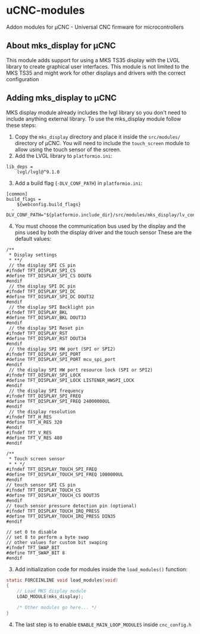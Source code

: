 # uCNC-modules

Addon modules for µCNC - Universal CNC firmware for microcontrollers

## About mks_display for µCNC

This module adds support for using a MKS TS35 display with the LVGL library to create graphical user interfaces.
This module is not limited to the MKS TS35 and might work for other displays and drivers with the correct configuration

## Adding mks_display to µCNC

MKS display module already includes the lvgl library so you don't need to include anything external library.
To use the mks_display module follow these steps:

1. Copy the `mks_display` directory and place it inside the `src/modules/` directory of µCNC. You will need to include the `touch_screen` module to allow using the touch sensor of the screen.
2. Add the LVGL library to `platformio.ini`:
```
lib_deps = 
	lvgl/lvgl@^9.1.0
```
3. Add a build flag (`-DLV_CONF_PATH`) in `platformio.ini`:
```
[common]
build_flags = 
	${webconfig.build_flags}
  -DLV_CONF_PATH="${platformio.include_dir}/src/modules/mks_display/lv_conf.h"
```
4. You must choose the communication bus used by the display and the pins used by both the display driver and the touch sensor
These are the default values:

```
/**
 * Display settings
 * **/
 // the display SPI CS pin
#ifndef TFT_DISPLAY_SPI_CS
#define TFT_DISPLAY_SPI_CS DOUT6
#endif
 // the display SPI DC pin
#ifndef TFT_DISPLAY_SPI_DC
#define TFT_DISPLAY_SPI_DC DOUT32
#endif
 // the display SPI Backlight pin
#ifndef TFT_DISPLAY_BKL
#define TFT_DISPLAY_BKL DOUT33
#endif
 // the display SPI Reset pin
#ifndef TFT_DISPLAY_RST
#define TFT_DISPLAY_RST DOUT34
#endif
 // the display SPI HW port (SPI or SPI2)
#ifndef TFT_DISPLAY_SPI_PORT
#define TFT_DISPLAY_SPI_PORT mcu_spi_port
#endif
 // the display SPI HW port resource lock (SPI or SPI2)
#ifndef TFT_DISPLAY_SPI_LOCK
#define TFT_DISPLAY_SPI_LOCK LISTENER_HWSPI_LOCK
#endif
 // the display SPI frequency
#ifndef TFT_DISPLAY_SPI_FREQ
#define TFT_DISPLAY_SPI_FREQ 24000000UL
#endif
 // the display resolution
#ifndef TFT_H_RES
#define TFT_H_RES 320
#endif
#ifndef TFT_V_RES
#define TFT_V_RES 480
#endif

/**
 * Touch screen sensor
 * * */
#ifndef TFT_DISPLAY_TOUCH_SPI_FREQ
#define TFT_DISPLAY_TOUCH_SPI_FREQ 1000000UL
#endif
// touch sensor SPI CS pin
#ifndef TFT_DISPLAY_TOUCH_CS
#define TFT_DISPLAY_TOUCH_CS DOUT35
#endif
// touch sensor pressure detection pin (optional)
#ifndef TFT_DISPLAY_TOUCH_IRQ_PRESS
#define TFT_DISPLAY_TOUCH_IRQ_PRESS DIN35
#endif

// set 0 to disable
// set 8 to perform a byte swap
// other values for custom bit swaping
#ifndef TFT_SWAP_BIT
#define TFT_SWAP_BIT 8
#endif
```
3. Add initialization code for modules inside the `load_modules()` function:
```c
static FORCEINLINE void load_modules(void)
{	
	// Load MKS display module
	LOAD_MODULE(mks_display);

	/* Other modules go here... */
}
```
4. The last step is to enable `ENABLE_MAIN_LOOP_MODULES` inside `cnc_config.h`
